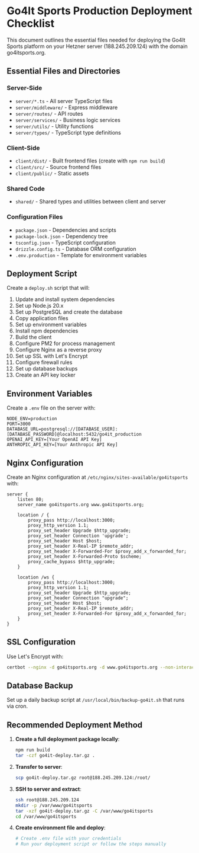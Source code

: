 # Go4It Sports Production Deployment Checklist

This document outlines the essential files needed for deploying the Go4It Sports platform on your Hetzner server (188.245.209.124) with the domain go4itsports.org.

## Essential Files and Directories

### Server-Side
- `server/*.ts` - All server TypeScript files
- `server/middleware/` - Express middleware
- `server/routes/` - API routes
- `server/services/` - Business logic services
- `server/utils/` - Utility functions
- `server/types/` - TypeScript type definitions

### Client-Side
- `client/dist/` - Built frontend files (create with `npm run build`)
- `client/src/` - Source frontend files
- `client/public/` - Static assets

### Shared Code
- `shared/` - Shared types and utilities between client and server

### Configuration Files
- `package.json` - Dependencies and scripts
- `package-lock.json` - Dependency tree
- `tsconfig.json` - TypeScript configuration
- `drizzle.config.ts` - Database ORM configuration
- `.env.production` - Template for environment variables

## Deployment Script

Create a `deploy.sh` script that will:

1. Update and install system dependencies
2. Set up Node.js 20.x
3. Set up PostgreSQL and create the database
4. Copy application files
5. Set up environment variables
6. Install npm dependencies
7. Build the client
8. Configure PM2 for process management
9. Configure Nginx as a reverse proxy
10. Set up SSL with Let's Encrypt
11. Configure firewall rules
12. Set up database backups
13. Create an API key locker

## Environment Variables

Create a `.env` file on the server with:

```
NODE_ENV=production
PORT=3000
DATABASE_URL=postgresql://[DATABASE_USER]:[DATABASE_PASSWORD]@localhost:5432/go4it_production
OPENAI_API_KEY=[Your OpenAI API Key]
ANTHROPIC_API_KEY=[Your Anthropic API Key]
```

## Nginx Configuration

Create an Nginx configuration at `/etc/nginx/sites-available/go4itsports` with:

```nginx
server {
    listen 80;
    server_name go4itsports.org www.go4itsports.org;

    location / {
        proxy_pass http://localhost:3000;
        proxy_http_version 1.1;
        proxy_set_header Upgrade $http_upgrade;
        proxy_set_header Connection 'upgrade';
        proxy_set_header Host $host;
        proxy_set_header X-Real-IP $remote_addr;
        proxy_set_header X-Forwarded-For $proxy_add_x_forwarded_for;
        proxy_set_header X-Forwarded-Proto $scheme;
        proxy_cache_bypass $http_upgrade;
    }

    location /ws {
        proxy_pass http://localhost:3000;
        proxy_http_version 1.1;
        proxy_set_header Upgrade $http_upgrade;
        proxy_set_header Connection "upgrade";
        proxy_set_header Host $host;
        proxy_set_header X-Real-IP $remote_addr;
        proxy_set_header X-Forwarded-For $proxy_add_x_forwarded_for;
    }
}
```

## SSL Configuration

Use Let's Encrypt with:

```bash
certbot --nginx -d go4itsports.org -d www.go4itsports.org --non-interactive --agree-tos --email a.barrett@go4itsports.org
```

## Database Backup

Set up a daily backup script at `/usr/local/bin/backup-go4it.sh` that runs via cron.

## Recommended Deployment Method

1. **Create a full deployment package locally**:
   ```bash
   npm run build
   tar -czf go4it-deploy.tar.gz .
   ```

2. **Transfer to server**:
   ```bash
   scp go4it-deploy.tar.gz root@188.245.209.124:/root/
   ```

3. **SSH to server and extract**:
   ```bash
   ssh root@188.245.209.124
   mkdir -p /var/www/go4itsports
   tar -xzf go4it-deploy.tar.gz -C /var/www/go4itsports
   cd /var/www/go4itsports
   ```

4. **Create environment file and deploy**:
   ```bash
   # Create .env file with your credentials
   # Run your deployment script or follow the steps manually
   ```